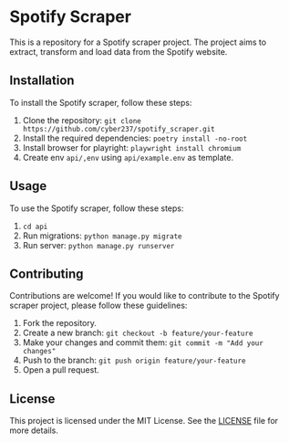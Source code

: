 # Spotify Scraper

This is a repository for a Spotify scraper project. 
The project aims to extract, transform and load data from the Spotify website.

## Installation

To install the Spotify scraper, follow these steps:

1. Clone the repository: `git clone https://github.com/cyber237/spotify_scraper.git`
2. Install the required dependencies: `poetry install -no-root`
3. Install browser for playright: `playwright install chromium`
4. Create env `api/,env` using `api/example.env` as template.

## Usage

To use the Spotify scraper, follow these steps:

1. `cd api`
2. Run migrations: `python manage.py migrate`
3. Run server: `python manage.py runserver` 

## Contributing

Contributions are welcome! If you would like to contribute to the Spotify scraper project, please follow these guidelines:

1. Fork the repository.
2. Create a new branch: `git checkout -b feature/your-feature`
3. Make your changes and commit them: `git commit -m "Add your changes"`
4. Push to the branch: `git push origin feature/your-feature`
5. Open a pull request.

## License

This project is licensed under the MIT License. See the [LICENSE](LICENSE) file for more details.
